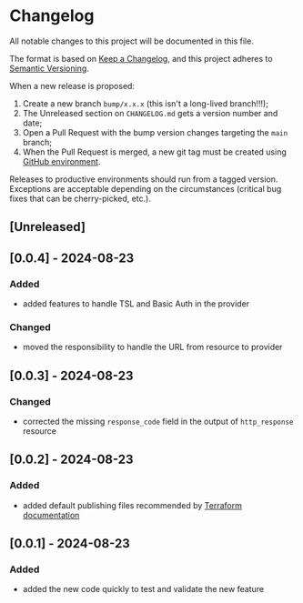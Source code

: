 # Changelog

All notable changes to this project will be documented in this file.

The format is based on [Keep a Changelog](https://keepachangelog.com/en/1.0.0/), and this project adheres to [Semantic Versioning](https://semver.org/spec/v2.0.0.html).

When a new release is proposed:

1. Create a new branch `bump/x.x.x` (this isn't a long-lived branch!!!);
2. The Unreleased section on `CHANGELOG.md` gets a version number and date;
3. Open a Pull Request with the bump version changes targeting the `main` branch;
4. When the Pull Request is merged, a new git tag must be created using [GitHub environment](https://github.com/rios0rios0/terraform-provider-http/tags).

Releases to productive environments should run from a tagged version.
Exceptions are acceptable depending on the circumstances (critical bug fixes that can be cherry-picked, etc.).

## [Unreleased]

## [0.0.4] - 2024-08-23

### Added

- added features to handle TSL and Basic Auth in the provider

### Changed

- moved the responsibility to handle the URL from resource to provider

## [0.0.3] - 2024-08-23

### Changed

- corrected the missing `response_code` field in the output of `http_response` resource

## [0.0.2] - 2024-08-23

### Added

- added default publishing files recommended by [Terraform documentation](https://developer.hashicorp.com/terraform/registry/providers/publishing)

## [0.0.1] - 2024-08-23

### Added

- added the new code quickly to test and validate the new feature
